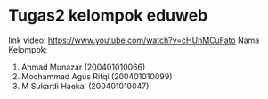 # Tugas2 kelompok eduweb
link video: https://www.youtube.com/watch?v=cHUnMCuFato
Nama Kelompok:
  1. Ahmad Munazar (200401010066)
  2. Mochammad Agus Rifqi (200401010099)
  3. M Sukardi Haekal (200401010047) 
